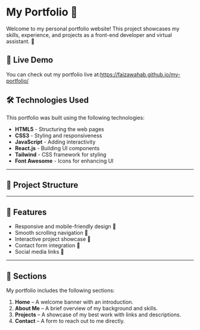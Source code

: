 # My Portfolio 🌟

Welcome to my personal portfolio website! This project showcases my skills, experience, and projects as a front-end developer and virtual assistant. 🚀

## 🔗 Live Demo
You can check out my portfolio live at:https://faizawahab.github.io/my-portfolio/



## 🛠️ Technologies Used
This portfolio was built using the following technologies:

- **HTML5** - Structuring the web pages
- **CSS3** - Styling and responsiveness
- **JavaScript** - Adding interactivity
- **React.js**  - Building UI components
- **Tailwind**  - CSS framework for styling
- **Font Awesome** - Icons for enhancing UI

---

## 📂 Project Structure

---

## 🚀 Features
- Responsive and mobile-friendly design 📱
- Smooth scrolling navigation 🔽
- Interactive project showcase 💼
- Contact form integration 📩
- Social media links 📢

---

## 📖 Sections
My portfolio includes the following sections:

1. **Home** – A welcome banner with an introduction.
2. **About Me** – A brief overview of my background and skills.
3. **Projects** – A showcase of my best work with links and descriptions.
4. **Contact** – A form to reach out to me directly.


